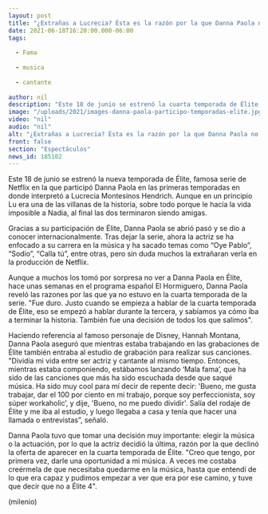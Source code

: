 ```yaml
---
layout: post
title: "¿Extrañas a Lucrecia? Ésta es la razón por la que Danna Paola no está en 'Élite 4'"
date: 2021-06-18T16:20:00.000-06:00
tags:
  
  - Fama
  
  - musica
  
  - cantante
  
author: nil
description: "Este 18 de junio se estrenó la cuarta temporada de Élite, sin embargo, una de las grandes ausentes es Danna Paola. Te contamos la razón por la que no está en la serie. "
image: "/uploads/2021/images-danna-paola-participo-temporadas-elite.jpg"
video: "nil"
audio: "nil"
alt: "¿Extrañas a Lucrecia? Ésta es la razón por la que Danna Paola no está en 'Élite 4'"
front: false
section: "Espectáculos"
news_id: 185102
---
```


Este 18 de junio se estrenó la nueva temporada de Élite, famosa serie de Netflix en la que participó Danna Paola en las primeras temporadas en donde interpretó a Lucrecia Montesinos Hendrich. Aunque en un principio Lu era una de las villanas de la historia, sobre todo porque le hacía la vida imposible a Nadia, al final las dos terminaron siendo amigas. 

Gracias a su participación de Élite, Danna Paola se abrió pasó y se dio a conocer internacionalmente. Tras dejar la serie, ahora la actriz se ha enfocado a su carrera en la música y ha sacado temas como “Oye Pablo”, “Sodio”, “Calla tú”, entre otras, pero sin duda muchos la extrañaran verla en la producción de Netflix. 

Aunque a muchos los tomó por sorpresa no ver a Danna Paola en Élite, hace unas semanas en el programa español El Hormiguero, Danna Paola reveló las razones por las que ya no estuvo en la cuarta temporada de la serie. "Fue duro. Justo cuando se empieza a hablar de la cuarta temporada de Élite, eso se empezó a hablar durante la tercera, y sabíamos ya cómo iba a terminar la historia. También fue una decisión de todos los que salimos". 

Haciendo referencia al famoso personaje de Disney, Hannah Montana, Danna Paola aseguró que mientras estaba trabajando en las grabaciones de Élite también entraba al estudio de grabación para realizar sus canciones. "Dividía mi vida entre ser actriz y cantante al mismo tiempo. Entonces, mientras estaba componiendo, estábamos lanzando ‘Mala fama’, que ha sido de las canciones que más ha sido escuchada desde que saqué música. Ha sido muy cool para mí decir de repente decir: 'Bueno, me gusta trabajar, dar el 100 por ciento en mi trabajo, porque soy perfeccionista, soy súper workaholic’, y dije, 'Bueno, no me puedo dividir'. Salía del rodaje de Élite y me iba al estudio, y luego llegaba a casa y tenía que hacer una llamada o entrevistas”, señaló. 

Danna Paola tuvo que tomar una decisión muy importante: elegir la música o la actuación, por lo que la actriz decidió la última, razón por la que declinó la oferta de aparecer en la cuarta temporada de Élite. "Creo que tengo, por primera vez, darle una oportunidad a mi música. A veces me costaba creérmela de que necesitaba quedarme en la música, hasta que entendí de lo que era capaz y pudimos empezar a ver que era por ese camino, y tuve que decir que no a Élite 4". 

(milenio)